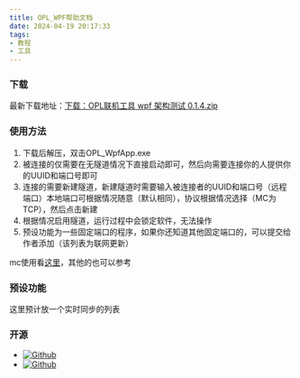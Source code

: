 ```yaml
---
title: OPL_WPF帮助文档
date: 2024-04-19 20:17:33
tags:
- 教程
- 工具
---
```

### 下载
最新下载地址：[下载：OPL联机工具 wpf 架构测试 0.1.4.zip](https://alist.gldhn.top/d/yidonpan/file/opl/OPL%E8%81%94%E6%9C%BA%E5%B7%A5%E5%85%B7%20wpf%20%E6%9E%B6%E6%9E%84%E6%B5%8B%E8%AF%95%200.1.4.zip)

### 使用方法
1. 下载后解压，双击OPL_WpfApp.exe
2. 被连接的仅需要在无隧道情况下直接启动即可，然后向需要连接你的人提供你的UUID和端口号即可
3. 连接的需要新建隧道，新建隧道时需要输入被连接者的UUID和端口号（远程端口）本地端口可根据情况随意（默认相同），协议根据情况选择（MC为TCP），然后点击新建
4. 根据情况启用隧道，运行过程中会锁定软件，无法操作
5. 预设功能为一些固定端口的程序，如果你还知道其他固定端口的，可以提交给作者添加（该列表为联网更新）

mc使用看[这里](/2024/04/22/opl_mc/)，其他的也可以参考

### 预设功能

这里预计放一个实时同步的列表

### 开源
- [![Github](https://img.shields.io/badge/Github-OPL_WpfApp-Green?logo=github)](https://github.com/Guailoudou/OPL-WpfApp)
- [![Github](https://img.shields.io/badge/Github-openp2p-Green?logo=github)](https://github.com/openp2p-cn/openp2p)


